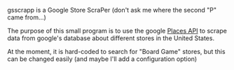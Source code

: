 gsscrapp is a Google Store ScraPer (don't ask me where the second "P" came
from...)

The purpose of this small program is to use the google [Places API][1] to scrape
data from google's database about different stores in the United States.

At the moment, it is hard-coded to search for "Board Game" stores, but this can
be changed easily (and maybe I'll add a configuration option)


[1]: https://developers.google.com/maps/documentation/places/web-service/overview
